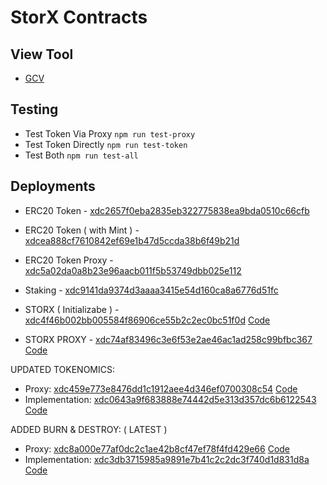# StorX Contracts

## View Tool

- [GCV](http://gcv.raavan.online)

## Testing

- Test Token Via Proxy ```npm run test-proxy```
- Test Token Directly ```npm run test-token```
- Test Both ```npm run test-all```

## Deployments

- ERC20 Token - [xdc2657f0eba2835eb322775838ea9bda0510c66cfb](https://explorer.apothem.network/addr/xdc2657f0eba2835eb322775838ea9bda0510c66cfb)
- ERC20 Token ( with Mint ) - [xdcea888cf7610842ef69e1b47d5ccda38b6f49b21d](https://explorer.apothem.network/addr/xdcea888cf7610842ef69e1b47d5ccda38b6f49b21d)
- ERC20 Token Proxy  - [xdc5a02da0a8b23e96aacb011f5b53749dbb025e112](https://explorer.apothem.network/addr/xdc5a02da0a8b23e96aacb011f5b53749dbb025e112)
- Staking - [xdc9141da9374d3aaaa3415e54d160ca8a6776d51fc](https://explorer.apothem.network/addr/xdc9141da9374d3aaaa3415e54d160ca8a6776d51fc)


- STORX ( Initializabe ) - [xdc4f46b002bb005584f86906ce55b2c2ec0bc51f0d](https://explorer.apothem.network/addr/xdc4f46b002bb005584f86906ce55b2c2ec0bc51f0d) [Code](/flats/StorxToken.flat.sol)
- STORX PROXY - [xdc74af83496c3e6f53e2ae46ac1ad258c99bfbc367](https://explorer.apothem.network/addr/xdc74af83496c3e6f53e2ae46ac1ad258c99bfbc367) [Code](/flats/Proxy.flat.sol)  
  
UPDATED TOKENOMICS:
- Proxy: [xdc459e773e8476dd1c1912aee4d346ef0700308c54](https://explorer.apothem.network/addr/xdc459e773e8476dd1c1912aee4d346ef0700308c54) [Code](/flats/Proxy.flat.sol)  
- Implementation: [xdc0643a9f683888e74442d5e313d357dc6b6122543](https://explorer.apothem.network/addr/xdc0643a9f683888e74442d5e313d357dc6b6122543) [Code](/flats/StorxToken.flat.sol)  
  

ADDED BURN & DESTROY: ( LATEST )
- Proxy: [xdc8a000e77af0dc2c1ae42b8cf47ef78f4fd429e66](https://explorer.apothem.network/addr/xdc8a000e77af0dc2c1ae42b8cf47ef78f4fd429e66) [Code](/flats/Proxy.flat.sol)  
- Implementation: [xdc3db3715985a9891e7b41c2c2dc3f740d1d831d8a](https://explorer.apothem.network/addr/xdc3db3715985a9891e7b41c2c2dc3f740d1d831d8a) [Code](/flats/StorxToken.flat.sol)  
